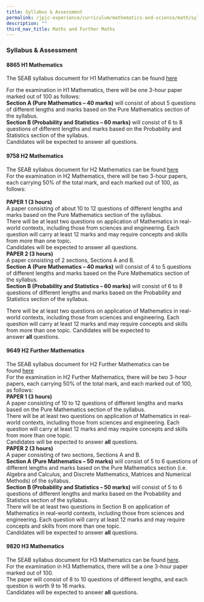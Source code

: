 ```yaml
---
title: Syllabus & Assessment
permalink: /jpjc-experience/curriculum/mathematics-and-science/math/syllabus-and-assessment/
description: ""
third_nav_title: Maths and Further Maths
---
```

### **Syllabus & Assessment**
#### **8865 H1 Mathematics**
The SEAB syllabus document for H1 Mathematics can be found [here](/files/8865%20H1%20Mathematics.pdf)

For the examination in H1 Mathematics, there will be one 3-hour paper marked out of 100 as follows:<br>
**Section A (Pure Mathematics – 40 marks)** will consist of about 5 questions of different lengths and marks based on the Pure Mathematics section of the syllabus.<br>
**Section B (Probability and Statistics – 60 marks)** will consist of 6 to 8 questions of different lengths and marks based on the Probability and Statistics section of the syllabus.<br>
Candidates will be expected to answer all questions.

#### **9758 H2 Mathematics**<br>
The SEAB syllabus document for H2 Mathematics can be found [here](/files/9758%20H2%20Mathematics.pdf)<br>
For the examination in H2 Mathematics, there will be two 3-hour papers, each carrying 50% of the total mark, and each marked out of 100, as follows:<br><br>
**PAPER 1 (3 hours)**<br>
A paper consisting of about 10 to 12 questions of different lengths and marks based on the Pure Mathematics section of the syllabus.<br>
There will be at least two questions on application of Mathematics in real-world contexts, including those from sciences and engineering. Each question will carry at least 12 marks and may require concepts and skills from more than one topic.<br>
Candidates will be expected to answer all questions.<br>
**PAPER 2 (3 hours)**<br>
A paper consisting of 2 sections, Sections A and B.<br>
**Section A (Pure Mathematics – 40 marks)** will consist of 4 to 5 questions of different lengths and marks based on the Pure Mathematics section of the syllabus.<br>
**Section B (Probability and Statistics – 60 marks)** will consist of 6 to 8 questions of different lengths and marks based on the Probability and Statistics section of the syllabus.

There will be at least two questions on application of Mathematics in real-world contexts, including those from sciences and engineering. Each question will carry at least 12 marks and may require concepts and skills from more than one topic.
Candidates will be expected to answer **all** questions.

#### **9649 H2 Further Mathematics**
The SEAB syllabus document for H2 Further Mathematics can be found [here](/files/9649%20H2%20Further%20Mathematics.pdf)<br>
For the examination in H2 Further Mathematics, there will be two 3-hour papers, each carrying 50% of the total mark, and each marked out of 100, as follows:<br>
**PAPER 1 (3 hours)**<br>
A paper consisting of 10 to 12 questions of different lengths and marks based on the Pure Mathematics section of the syllabus.<br>
There will be at least two questions on application of Mathematics in real-world contexts, including those from sciences and engineering. Each question will carry at least 12 marks and may require concepts and skills from more than one topic.<br>
Candidates will be expected to answer **all** questions.<br>
**PAPER 2 (3 hours)**<br>
A paper consisting of two sections, Sections A and B.<br>
**Section A (Pure Mathematics – 50 marks)** will consist of 5 to 6 questions of different lengths and marks based on the Pure Mathematics section (i.e. Algebra and Calculus, and Discrete Mathematics, Matrices and Numerical Methods) of the syllabus.<br>
**Section B (Probability and Statistics – 50 marks)** will consist of 5 to 6 questions of different lengths and marks based on the Probability and Statistics section of the syllabus.<br>
There will be at least two questions in Section B on application of Mathematics in real-world contexts, including those from sciences and engineering. Each question will carry at least 12 marks and may require concepts and skills from more than one topic.<br>
Candidates will be expected to answer **all** questions.

#### **9820 H3 Mathematics**
The SEAB syllabus document for H3 Mathematics can be found [here](/files/9820%20H3%20Mathematics.pdf).<br>
For the examination in H3 Mathematics, there will be a one 3-hour paper marked out of 100.<br>
The paper will consist of 8 to 10 questions of different lengths, and each question is worth 9 to 16 marks.<br>
Candidates will be expected to answer **all** questions.  




